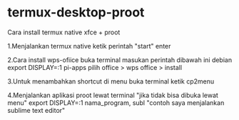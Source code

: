 # termux-desktop-proot

Cara install termux native xfce + proot


1.Menjalankan termux native ketik perintah "start" enter

2.Cara install wps-ofiice 
buka terminal 
masukan perintah dibawah ini
debian
export DISPLAY=:1
pi-apps
pilih office > wps office > install

3.Untuk menambahkan shortcut di menu 
buka terminal
ketik cp2menu

4.Menjalankan aplikasi proot lewat terminal "jika tidak bisa dibuka lewat menu"
export DISPLAY=:1
nama_program, subl "contoh saya menjalankan sublime text editor"
